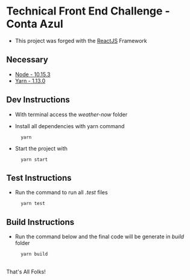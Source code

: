 # Technical Front End Challenge - Conta Azul

- This project was forged with the [ReactJS](https://reactjs.org/) Framework

## Necessary
* [Node - 10.15.3](https://nodejs.org/en/download/package-manager/)
* [Yarn - 1.13.0](https://yarnpkg.com/lang/en/docs/install)

## Dev Instructions
* With terminal access the <i>weather-now</i> folder
* Install all dependencies with yarn command

        yarn
* Start the project with

        yarn start

## Test Instructions
* Run the command to run all <i>.test</i> files 

        yarn test

## Build Instructions
* Run the command below and the final code will be generate in <i>build</i> folder

        yarn build



<br>
That's All Folks!